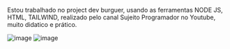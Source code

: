 Estou trabalhado no project dev burguer, usando as ferramentas NODE JS, HTML, TAILWIND, realizado pelo canal Sujeito Programador no Youtube, muito didatico e prático.

![image](https://github.com/user-attachments/assets/8585ff11-0987-4896-a1e3-0ab23d00c28d)
![image](https://github.com/user-attachments/assets/bf626e13-b892-4b7e-a56e-82b2217d7ad6)


